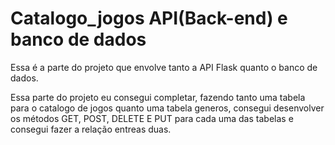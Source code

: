 # Catalogo_jogos API(Back-end) e banco de dados

Essa é a parte do projeto que envolve tanto a API Flask quanto o banco de dados.

Essa parte do projeto eu consegui completar, fazendo tanto uma tabela para o catalogo de jogos quanto uma tabela generos, consegui desenvolver os métodos GET, POST, DELETE E PUT para cada uma das tabelas e consegui fazer a relação entreas duas.
